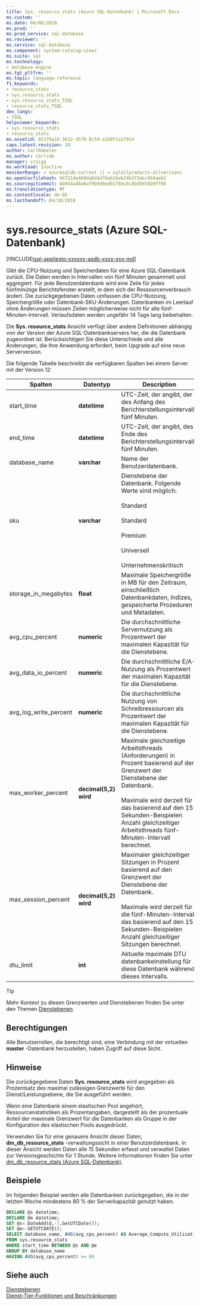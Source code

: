 ```yaml
---
title: Sys. resource_stats (Azure SQL-Datenbank) | Microsoft Docs
ms.custom: ''
ms.date: 04/06/2018
ms.prod: ''
ms.prod_service: sql-database
ms.reviewer: ''
ms.service: sql-database
ms.component: system-catalog-views
ms.suite: sql
ms.technology:
- database-engine
ms.tgt_pltfrm: ''
ms.topic: language-reference
f1_keywords:
- resource_stats
- sys.resource_stats
- sys.resource_stats_TSQL
- resource_stats_TSQL
dev_langs:
- TSQL
helpviewer_keywords:
- sys.resource_stats
- resource_stats
ms.assetid: 02379a1b-3622-4578-8c59-a1b8f1a17914
caps.latest.revision: 28
author: CarlRabeler
ms.author: carlrab
manager: craigg
ms.workload: Inactive
monikerRange: = azuresqldb-current || = sqlallproducts-allversions
ms.openlocfilehash: 947214e4b8da0d4d76ab16eb24bd73dec994aeb2
ms.sourcegitcommit: bb044a48a6af9b9d8edb178dc8c8bd5658b9ff68
ms.translationtype: MT
ms.contentlocale: de-DE
ms.lasthandoff: 04/18/2018
---
```

# <a name="sysresourcestats-azure-sql-database"></a>sys.resource_stats (Azure SQL-Datenbank)
[!INCLUDE[tsql-appliesto-xxxxxx-asdb-xxxx-xxx-md](../../includes/tsql-appliesto-xxxxxx-asdb-xxxx-xxx-md.md)]

  Gibt die CPU-Nutzung und Speicherdaten für eine Azure SQL-Datenbank zurück. Die Daten werden in Intervallen von fünf Minuten gesammelt und aggregiert. Für jede Benutzerdatenbank wird eine Zeile für jedes fünfminütige Berichtsfenster erstellt, in dem sich der Ressourcenverbrauch ändert. Die zurückgegebenen Daten umfassen die CPU-Nutzung, Speichergröße oder Datenbank-SKU-Änderungen. Datenbanken im Leerlauf ohne Änderungen müssen Zeilen möglicherweise nicht für alle fünf-Minuten-Intervall. Verlaufsdaten werden ungefähr 14 Tage lang beibehalten.  
  
 Die **Sys. resource_stats** Ansicht verfügt über andere Definitionen abhängig von der Version der Azure SQL-Datenbankservers her, die die Datenbank zugeordnet ist. Berücksichtigen Sie diese Unterschiede und alle Änderungen, die Ihre Anwendung erfordert, beim Upgrade auf eine neue Serverversion.  
  
 Die folgende Tabelle beschreibt die verfügbaren Spalten bei einem Server mit der Version 12:  
  
|Spalten|Datentyp|Description|  
|----------------------------|---------------|-----------------|  
|start_time|**datetime**|UTC-Zeit, der angibt, der des Anfang des Berichterstellungsintervalls fünf Minuten.|  
|end_time|**datetime**|UTC-Zeit, der angibt, des Ende des Berichterstellungsintervalls fünf Minuten.|  
|database_name|**varchar**|Name der Benutzerdatenbank.|  
|sku|**varchar**|Dienstebene der Datenbank. Folgende Werte sind möglich:<br /><br /> Standard<br /><br /> Standard<br /><br /> Premium<br /><br />Universell<br /><br />Unternehmenskritisch|  
|storage_in_megabytes|**float**|Maximale Speichergröße in MB für den Zeitraum, einschließlich Datenbankdaten, Indizes, gespeicherte Prozeduren und Metadaten.|  
|avg_cpu_percent|**numeric**|Die durchschnittliche Servernutzung als Prozentwert der maximalen Kapazität für die Dienstebene.|  
|avg_data_io_percent|**numeric**|Die durchschnittliche E/A-Nutzung als Prozentwert der maximalen Kapazität für die Dienstebene.|  
|avg_log_write_percent|**numeric**|Die durchschnittliche Nutzung von Schreibressourcen als Prozentwert der maximalen Kapazität für die Dienstebene.|  
|max_worker_percent|**decimal(5,2) wird**|Maximale gleichzeitige Arbeitsthreads (Anforderungen) in Prozent basierend auf den Grenzwert der Dienstebene der Datenbank.<br /><br /> Maximale wird derzeit für das basierend auf den 15-Sekunden-Beispielen Anzahl gleichzeitiger Arbeitsthreads fünf-Minuten-Intervall berechnet.|  
|max_session_percent|**decimal(5,2) wird**|Maximaler gleichzeitiger Sitzungen in Prozent basierend auf den Grenzwert der Dienstebene der Datenbank.<br /><br /> Maximale wird derzeit für die fünf-Minuten-Intervall, das basierend auf den 15-Sekunden-Beispielen Anzahl gleichzeitiger Sitzungen berechnet.|  
|dtu_limit|**int**|Aktuelle maximale DTU datenbankeinstellung für diese Datenbank während dieses Intervalls. |  
  
> [!TIP]  
>  Mehr Kontext zu diesen Grenzwerten und Dienstebenen finden Sie unter den Themen [Dienstebenen](https://azure.microsoft.com/documentation/articles/sql-database-service-tiers/).  
    
## <a name="permissions"></a>Berechtigungen  
 Alle Benutzerrollen, die berechtigt sind, eine Verbindung mit der virtuellen **master** -Datenbank herzustellen, haben Zugriff auf diese Sicht.  
  
## <a name="remarks"></a>Hinweise  
 Die zurückgegebene Daten **Sys. resource_stats** wird angegeben als Prozentsatz des maximal zulässigen Grenzwerte für den Dienst/Leistungsebene, die Sie ausgeführt werden.  
  
 Wenn eine Datenbank einem elastischen Pool angehört, Ressourcenstatistiken als Prozentangaben, dargestellt als der prozentuale Anteil der maximale Grenzwert für die Datenbanken als Gruppe in der Konfiguration des elastischen Pools ausgedrückt.  
  
 Verwenden Sie für eine genauere Ansicht dieser Daten, **dm_db_resource_stats** -verwaltungssicht in einer Benutzerdatenbank. In dieser Ansicht werden Daten alle 15 Sekunden erfasst und verwaltet Daten zur Versionsgeschichte für 1 Stunde.  Weitere Informationen finden Sie unter [dm_db_resource_stats &#40;Azure SQL-Datenbank&#41;](../../relational-databases/system-dynamic-management-views/sys-dm-db-resource-stats-azure-sql-database.md).  

## <a name="examples"></a>Beispiele  
 Im folgenden Beispiel werden alle Datenbanken zurückgegeben, die in der letzten Woche mindestens 80 % der Serverkapazität genutzt haben.  
  
```sql  
DECLARE @s datetime;  
DECLARE @e datetime;  
SET @s= DateAdd(d,-7,GetUTCDate());  
SET @e= GETUTCDATE();  
SELECT database_name, AVG(avg_cpu_percent) AS Average_Compute_Utilization   
FROM sys.resource_stats   
WHERE start_time BETWEEN @s AND @e  
GROUP BY database_name  
HAVING AVG(avg_cpu_percent) >= 80  
```  
    
## <a name="see-also"></a>Siehe auch  
 [Dienstebenen](https://azure.microsoft.com/documentation/articles/sql-database-service-tiers/)   
 [Dienst-Tier-Funktionen und Beschränkungen](https://azure.microsoft.com/documentation/articles/sql-database-performance-guidance/)  
  
  
